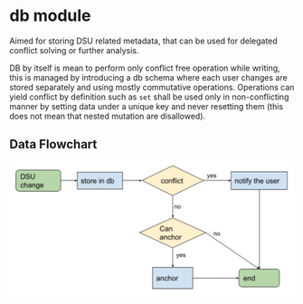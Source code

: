# db module
Aimed for storing DSU related metadata, that can be used for delegated conflict solving or further analysis.

DB by itself is mean to perform only conflict free operation while writing,
this is managed by introducing a db schema where each user changes are stored separately and using mostly commutative operations.
Operations can yield conflict by definition such as `set` shall be used only in non-conflicting manner by setting data under a unique key and never resetting them (this does not mean that nested mutation are disallowed). 

## Data Flowchart

![flow chart](db-flow-chart.png)

